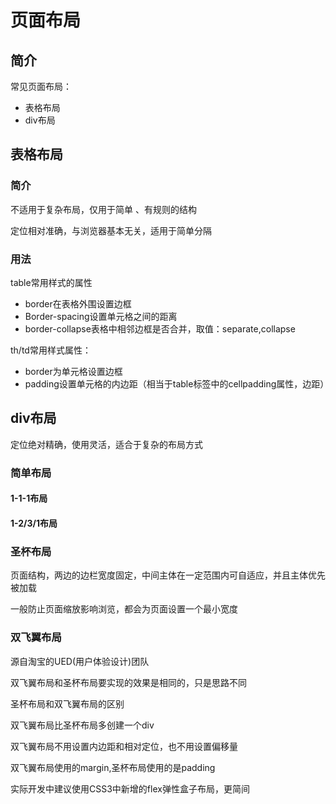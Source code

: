 # 页面布局

## 简介

常见页面布局：

- 表格布局
- div布局





## 表格布局

### 简介

不适用于复杂布局，仅用于简单 、有规则的结构

定位相对准确，与浏览器基本无关，适用于简单分隔

### 用法

table常用样式的属性

- border在表格外围设置边框
- Border-spacing设置单元格之间的距离
- border-collapse表格中相邻边框是否合并，取值：separate,collapse

th/td常用样式属性：

- border为单元格设置边框
- padding设置单元格的内边距（相当于table标签中的cellpadding属性，边距）





## div布局

定位绝对精确，使用灵活，适合于复杂的布局方式

### 简单布局

#### 1-1-1布局

#### 1-2/3/1布局

### 圣杯布局

页面结构，两边的边栏宽度固定，中间主体在一定范围内可自适应，并且主体优先被加载

一般防止页面缩放影响浏览，都会为页面设置一个最小宽度

### 双飞翼布局

源自淘宝的UED(用户体验设计)团队

双飞翼布局和圣杯布局要实现的效果是相同的，只是思路不同

圣杯布局和双飞翼布局的区别

双飞翼布局比圣杯布局多创建一个div

双飞翼布局不用设置内边距和相对定位，也不用设置偏移量

双飞翼布局使用的margin,圣杯布局使用的是padding

实际开发中建议使用CSS3中新增的flex弹性盒子布局，更简间
